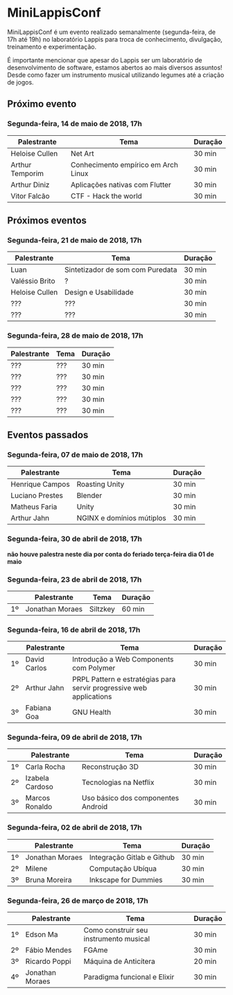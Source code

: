 # MiniLappisConf

MiniLappisConf é um evento realizado semanalmente (segunda-feira, de 17h até
19h) no laboratório Lappis para troca de conhecimento, divulgação, treinamento
e experimentação.

É importante mencionar que apesar do Lappis ser um laboratório de desenvolvimento de software,
estamos abertos ao mais diversos assuntos! Desde como fazer um instrumento musical utilizando
legumes até a criação de jogos.

## Próximo evento

### Segunda-feira, 14 de maio de 2018, 17h

| Palestrante     | Tema                                    | Duração |
| --------------- | --------------------------------------- | ------- |
| Heloise Cullen  | Net Art                                 | 30 min  |
| Arthur Temporim | Conhecimento empírico em Arch Linux     | 30 min  |
| Arthur Diniz    | Aplicações nativas com Flutter          | 30 min  |
| Vitor Falcão    | CTF - Hack the world                    | 30 min  |

## Próximos eventos

### Segunda-feira, 21 de maio de 2018, 17h

| Palestrante     | Tema                                    | Duração |
| --------------- | --------------------------------------- | ------- |
| Luan            | Sintetizador de som com Puredata        | 30 min  |
| Valéssio Brito  | ?                                       | 30 min  |
| Heloise Cullen  | Design e Usabilidade                    | 30 min  |
| ???             | ???                                     | 30 min  |
| ???             | ???                                     | 30 min  |

### Segunda-feira, 28 de maio de 2018, 17h

| Palestrante     | Tema                                    | Duração |
| --------------- | --------------------------------------- | ------- |
| ???             | ???                                     | 30 min  |
| ???             | ???                                     | 30 min  |
| ???             | ???                                     | 30 min  |
| ???             | ???                                     | 30 min  |
| ???             | ???                                     | 30 min  |

## Eventos passados

### Segunda-feira, 07 de maio de 2018, 17h

| Palestrante     | Tema                                    | Duração |
| --------------- | --------------------------------------- | ------- |
| Henrique Campos | Roasting Unity                          | 30 min  |
| Luciano Prestes | Blender                                 | 30 min  |
| Matheus Faria   | Unity                                   | 30 min  |
| Arthur Jahn     | NGINX e domínios mútiplos               | 30 min  |

### Segunda-feira, 30 de abril de 2018, 17h

**não houve palestra neste dia por conta do feriado terça-feira dia 01 de maio**

### Segunda-feira, 23 de abril de 2018, 17h

|    | Palestrante     | Tema                                    | Duração |
| -- | --------------- | --------------------------------------- | ------- |
| 1º | Jonathan Moraes | Siltzkey                                | 60 min  |

### Segunda-feira, 16 de abril de 2018, 17h

|    | Palestrante     | Tema                                    | Duração |
| -- | --------------- | --------------------------------------- | ------- |
| 1º | David Carlos    | Introdução a Web Components com Polymer | 30 min  |
| 2º | Arthur Jahn     | PRPL Pattern e estratégias para servir progressive web applications | 30 min |
| 3º | Fabiana Goa     | GNU Health                              | 30 min  |

### Segunda-feira, 09 de abril de 2018, 17h

|    | Palestrante     | Tema                               | Duração |
| -- | --------------- | ---------------------------------- | ------- |
| 1º | Carla Rocha     | Reconstrução 3D                    | 30 min  |
| 2º | Izabela Cardoso | Tecnologias na Netflix             | 30 min  |
| 3º | Marcos Ronaldo  | Uso básico dos componentes Android | 30 min  |

### Segunda-feira, 02 de abril de 2018, 17h

|    | Palestrante     | Tema                         | Duração |
| -- | --------------- | ---------------------------- | ------- |
| 1º | Jonathan Moraes | Integração Gitlab e Github   | 30 min  |
| 2º | Milene          | Computação Ubíqua            | 30 min  |
| 3º | Bruna Moreira   | Inkscape for Dummies         | 30 min  |

### Segunda-feira, 26 de março de 2018, 17h

|    | Palestrante     | Tema                                   | Duração |
| -- | --------------- | -------------------------------------- | ------- |
| 1º | Edson Ma        | Como construir seu instrumento musical | 30 min  |
| 2º | Fábio Mendes    | FGAme                                  | 30 min  |
| 3º | Ricardo Poppi   | Máquina de Anticítera                  | 20 min  |
| 4º | Jonathan Moraes | Paradigma funcional e Elixir           | 30 min  |
